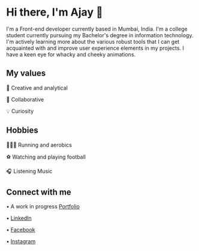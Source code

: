 # Hi there, I'm Ajay 👋

 I'm a Front-end developer currently based in Mumbai, India. I'm a college student currently pursuing my Bachelor's degree in information technology. 
 I'm actively learning more about the various robust tools that I can get acquainted with and improve user experience elements in my projects. 
 I have a keen eye for whacky and cheeky animations.

## My values
🧠 Creative and analytical

🙌 Collaborative

💡 Curiosity

## Hobbies
🏃🏼‍♀️ Running and aerobics

⚽️ Watching and playing football

🎧 Listening Music

## Connect with me
• A work in progress [Portfolio](https://ajaykannan.netlify.app/)

• [LinkedIn](https://www.linkedin.com/in/ajay-kannan-8001301aa/)

• [Facebook](https://www.facebook.com/profile.php?id=100008813537934)

• [Instagram](https://www.instagram.com/ajaykannan__/)
